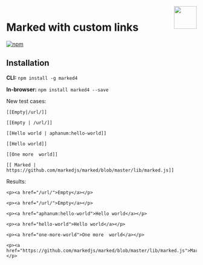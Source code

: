 <a href="https://marked.js.org">
  <img width="60px" height="60px" src="https://marked.js.org/img/logo-black.svg" align="right" />
</a>

# Marked with custom links

[![npm](https://badgen.net/npm/v/marked4)](https://www.npmjs.com/package/marked4)
 
## Installation

**CLI:** `npm install -g marked4`

**In-browser:** `npm install marked4 --save`
 

New test cases:

```
[[Empty|/url/]]

[[Empty | /url/]]

[[Hello world | aphanum:hello-world]]

[[Hello world]]

[[One more  world]]

[[ Marked | https://github.com/markedjs/marked/blob/master/lib/marked.js]]

```

Results:

```
<p><a href="/url/">Empty</a></p>

<p><a href="/url/">Empty</a></p>

<p><a href="aphanum:hello-world">Hello world</a></p>

<p><a href="hello-world">Hello world</a></p>

<p><a href="one-more-world">One more  world</a></p>

<p><a href="https://github.com/markedjs/marked/blob/master/lib/marked.js">Marked</a></p>

```